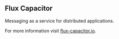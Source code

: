## Flux Capacitor

Messaging as a service for distributed applications.

For more information visit [flux-capacitor.io](http://flux-capacitor.io).
